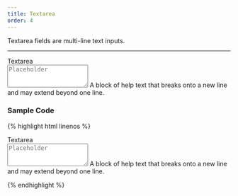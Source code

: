 ```yaml
---
title: Textarea
order: 4
---
```


Textarea fields are multi-line text inputs.

**********

<form class="form-horizontal bh--form-example">
  <!-- A field and all related tags and content are wrapped in a form group element -->
  <div class="form-group">
    <!-- Labels and fields are still column classes so that they are left aligned and reflow on smaller screens  -->
    <label for="textarea1" class="col-sm-2 control-label">Textarea</label>
    <div class="col-sm-8">
      <textarea class="form-control" rows="3" id="textarea1" placeholder="Placeholder"></textarea>
      <span class="help-block">A block of help text that breaks onto a new line and may extend beyond one line.</span>
    </div>
  </div>
</form>

### Sample Code

{% highlight html linenos %}

<div class="form-group">
  <label for="textarea1" class="col-sm-2 control-label">Textarea</label>
  <div class="col-sm-8">
    <!-- Text fields use a basic html textarea with a from-control class. -->
    <textarea class="form-control" rows="3" id="textarea1" placeholder="Placeholder"></textarea><!-- Placeholder text should be dynamic if supplied. -->
    <!-- You may include help text. -->
    <span class="help-block">A block of help text that breaks onto a new line and may extend beyond one line.</span>
  </div>
</div>

{% endhighlight %}
